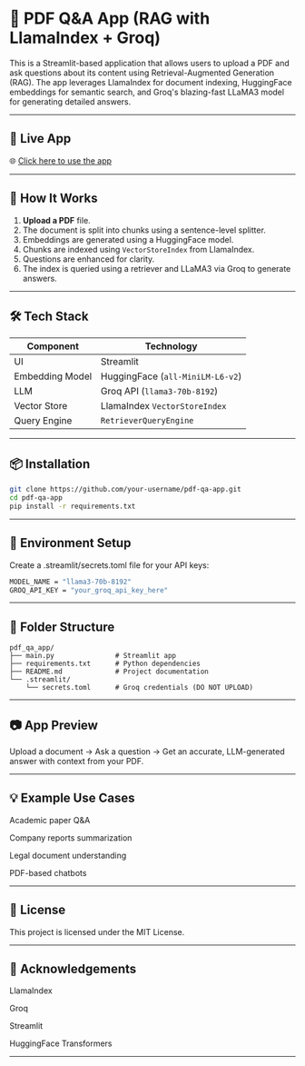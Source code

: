 # 📘 PDF Q&A App (RAG with LlamaIndex + Groq)

This is a Streamlit-based application that allows users to upload a PDF and ask questions about its content using Retrieval-Augmented Generation (RAG). The app leverages LlamaIndex for document indexing, HuggingFace embeddings for semantic search, and Groq's blazing-fast LLaMA3 model for generating detailed answers.

---

## 🔗 Live App

🌐 [Click here to use the app](https://your-username-your-repo-name.streamlit.app)

---

## 🧠 How It Works

1. **Upload a PDF** file.
2. The document is split into chunks using a sentence-level splitter.
3. Embeddings are generated using a HuggingFace model.
4. Chunks are indexed using `VectorStoreIndex` from LlamaIndex.
5. Questions are enhanced for clarity.
6. The index is queried using a retriever and LLaMA3 via Groq to generate answers.

---

## 🛠 Tech Stack

| Component         | Technology                             |
|------------------|----------------------------------------|
| UI               | Streamlit                              |
| Embedding Model  | HuggingFace (`all-MiniLM-L6-v2`)       |
| LLM              | Groq API (`llama3-70b-8192`)           |
| Vector Store     | LlamaIndex `VectorStoreIndex`          |
| Query Engine     | `RetrieverQueryEngine`                 |

---

## 📦 Installation

```bash
git clone https://github.com/your-username/pdf-qa-app.git
cd pdf-qa-app
pip install -r requirements.txt
```
---
## 🔐 Environment Setup
Create a .streamlit/secrets.toml file for your API keys:

```bash
MODEL_NAME = "llama3-70b-8192"
GROQ_API_KEY = "your_groq_api_key_here"
```
---
## 📁 Folder Structure
```
pdf_qa_app/
├── main.py               # Streamlit app
├── requirements.txt      # Python dependencies
├── README.md             # Project documentation
└── .streamlit/
    └── secrets.toml      # Groq credentials (DO NOT UPLOAD)
```
---
## 📷 App Preview
Upload a document → Ask a question → Get an accurate, LLM-generated answer with context from your PDF.

---
## 💡 Example Use Cases
Academic paper Q&A

Company reports summarization

Legal document understanding

PDF-based chatbots


---
## 📜 License
This project is licensed under the MIT License.


---
## 🙌 Acknowledgements
LlamaIndex

Groq

Streamlit

HuggingFace Transformers

---
